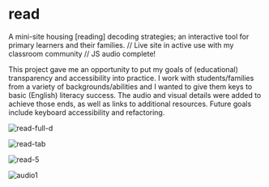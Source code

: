 # read
A mini-site housing [reading] decoding strategies; an interactive tool for primary learners and their families. // Live site in active use with my classroom community // JS audio complete!

This project gave me an opportunity to put my goals of (educational) transparency and accessibility into practice. I work with students/families from a variety of backgrounds/abilities and I wanted to give them keys to basic (English) literacy success. The audio and visual details were added to achieve those ends, as well as links to additional resources. Future goals include keyboard accessibility and refactoring.

![read-full-d](https://user-images.githubusercontent.com/44883733/55193355-1a914280-517d-11e9-94d0-90bd6c8e307e.png)

![read-tab](https://user-images.githubusercontent.com/44883733/55193363-1e24c980-517d-11e9-9415-59341cd7ee23.png)

![read-5](https://user-images.githubusercontent.com/44883733/54650455-036b9a00-4a85-11e9-9860-0814f447826a.png)

![audio1](https://user-images.githubusercontent.com/44883733/55912030-d310aa80-5baf-11e9-8c7d-d422b7982a13.png)
